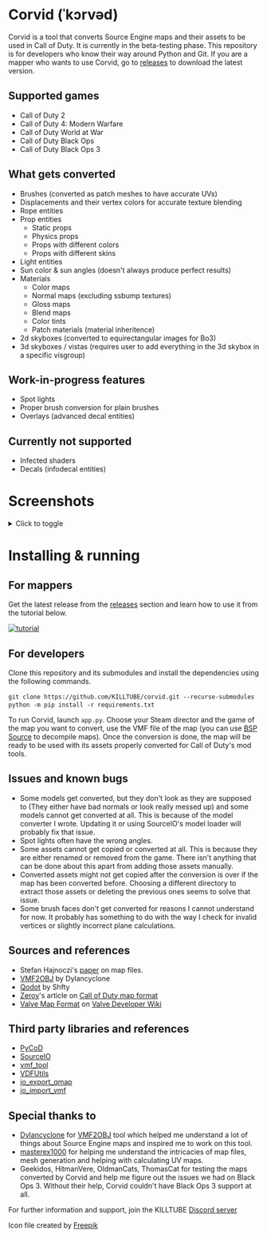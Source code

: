 # Corvid (ˈkɔrvəd)
Corvid is a tool that converts Source Engine maps and their assets to be used in Call of Duty. It is currently in the beta-testing phase. This repository is for developers who know their way around Python and Git. If you are a mapper who wants to use Corvid, go to [releases](https://github.com/KILLTUBE/corvid/releases) to download the latest version.

## Supported games
- Call of Duty 2
- Call of Duty 4: Modern Warfare
- Call of Duty World at War
- Call of Duty Black Ops
- Call of Duty Black Ops 3

## What gets converted
- Brushes (converted as patch meshes to have accurate UVs)
- Displacements and their vertex colors for accurate texture blending
- Rope entities
- Prop entities
   - Static props
   - Physics props
   - Props with different colors
   - Props with different skins
- Light entities
- Sun color & sun angles (doesn't always produce perfect results)
- Materials
   - Color maps
   - Normal maps (excluding ssbump textures)
   - Gloss maps
   - Blend maps
   - Color tints
   - Patch materials (material inheritence)
- 2d skyboxes (converted to equirectangular images for Bo3)
- 3d skyboxes / vistas (requires user to add everything in the 3d skybox in a specific visgroup)

## Work-in-progress features
- Spot lights
- Proper brush conversion for plain brushes
- Overlays (advanced decal entities)

## Currently not supported
- Infected shaders
- Decals (infodecal entities)

# Screenshots
<details>
<summary>Click to toggle</summary>

![Inferno](screenshots/Inferno.jpg "Inferno from CSGO")
![Cache](screenshots/Cache-1.png "Cache from CSGO")
![Cache](screenshots/Cache-2.png "Cache from CSGO")
![Cache](screenshots/Cache-3.png "Cache from CSGO")
![Mirage](screenshots/Mirage.png "Mirage from CSGO")
![Mirage](screenshots/Mirage-2.png "Mirage from CSGO")
![Mirage](screenshots/Mirage-3.png "Mirage from CSGO")
![Atrium](screenshots/Atrium.png "Atrium from L4D2")
![Sacrifice](screenshots/Sacrifice.png "Sacrifice from L4D2")
![Crossfire](screenshots/Crossfire-1.png "Crossfire from Black Mesa")
![Crossfire](screenshots/Crossfire-2.png "Crossfire from Black Mesa")
![Crossfire](screenshots/Crossfire-3.png "Crossfire from Black Mesa")
![Bounce](screenshots/Bounce-1.png "Bounce from Black Mesa")
![Bounce](screenshots/Bounce-2.png "Bounce from Black Mesa")
![Contact](screenshots/Contact.png "Contact from Insurgency")

</details>

# Installing & running
## For mappers
Get the latest release from the [releases](https://github.com/KILLTUBE/corvid/releases) section and learn how to use it from the tutorial below.

[![tutorial](https://img.youtube.com/vi/izALMNZjgkA/0.jpg)](https://www.youtube.com/watch?v=izALMNZjgkA)

## For developers

Clone this repository and its submodules and install the dependencies using the following commands.

```
git clone https://github.com/KILLTUBE/corvid.git --recurse-submodules
python -m pip install -r requirements.txt
```

To run Corvid, launch `app.py`. Choose your Steam director and the game of the map you want to convert, use the VMF file of the map (you can use [BSP Source](https://github.com/ata4/bspsrc/releases) to decompile maps). Once the conversion is done, the map will be ready to be used with its assets properly converted for Call of Duty's mod tools.

## Issues and known bugs
- Some models get converted, but they don't look as they are supposed to (They either have bad normals or look really messed up) and some models cannot get converted at all. This is because of the model converter I wrote. Updating it or using SourceIO's model loader will probably fix that issue.
- Spot lights often have the wrong angles.
- Some assets cannot get copied or converted at all. This is because they are either renamed or removed from the game. There isn't anything that can be done about this apart from adding those assets manually.
- Converted assets might not get copied after the conversion is over if the map has been converted before. Choosing a different directory to extract those assets or deleting the previous ones seems to solve that issue.
- Some brush faces don't get converted for reasons I cannot understand for now. It probably has something to do with the way I check for invalid vertices or slightly incorrect plane calculations.

## Sources and references
- Stefan Hajnoczi's [paper](https://github.com/stefanha/map-files/blob/master/MAPFiles.pdf) on map files.
- [VMF2OBJ](https://github.com/Dylancyclone/VMF2OBJ) by Dylancyclone
- [Qodot](https://github.com/Shfty/qodot-plugin) by Shfty
- [Zeroy](https://zeroy.com)'s article on [Call of Duty map format](https://wiki.zeroy.com/index.php?title=Call_of_Duty_4:_.MAP_file_structure)
- [Valve Map Format](https://developer.valvesoftware.com/wiki/Valve_Map_Format) on [Valve Developer Wiki](https://developer.valvesoftware.com/)

## Third party libraries and references
- [PyCoD](https://github.com/SE2Dev/PyCoD)
- [SourceIO](https://github.com/REDxEYE/SourceIO/)
- [vmf_tool](https://github.com/QtPyHammer-devs/vmf_tool)
- [VDFUtils](https://github.com/darthryking/vdfutils)
- [io_export_qmap](https://github.com/c-d-a/io_export_qmap/)
- [io_import_vmf](https://github.com/lasa01/io_import_vmf)

## Special thanks to
- [Dylancyclone](https://github.com/Dylancyclone) for [VMF2OBJ](https://github.com/Dylancyclone/VMF2OBJ) tool which helped me understand a lot of things about Source Engine maps and inspired me to work on this tool.
- [masterex1000](https://github.com/masterex1000) for helping me understand the intricacies of map files, mesh generation and helping with calculating UV maps.
- Geekidos, HitmanVere, OldmanCats, ThomasCat for testing the maps converted by Corvid and help me figure out the issues we had on Black Ops 3. Without their help, Corvid couldn't have Black Ops 3 support at all.

For further information and support, join the KILLTUBE [Discord server](https://discordapp.com/invite/mqBchQZ)

Icon file created by [Freepik](https://www.flaticon.com/authors/freepik)

